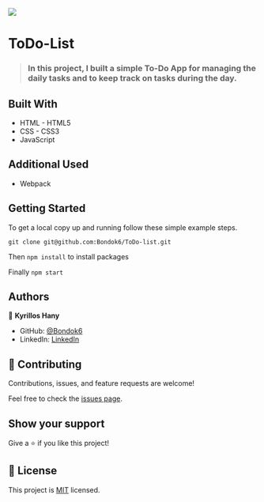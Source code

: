 ![](https://img.shields.io/badge/Microverse-blueviolet)

# ToDo-List

> ### In this project, I built a simple To-Do App for managing the daily tasks and to keep track on tasks during the day.

## Built With

- HTML - HTML5
- CSS - CSS3
- JavaScript

## Additional Used

- Webpack

## Getting Started

To get a local copy up and running follow these simple example steps.

`git clone git@github.com:Bondok6/ToDo-list.git`

Then `npm install` to install packages

Finally `npm start`

## Authors

👤 **Kyrillos Hany**

- GitHub: [@Bondok6](https://github.com/Bondok6)
- LinkedIn: [LinkedIn](https://linkedin.com/in/linkedinhandle)

## 🤝 Contributing

Contributions, issues, and feature requests are welcome!

Feel free to check the [issues page](../../issues/).

## Show your support

Give a ⭐️ if you like this project!

## 📝 License

This project is [MIT](./MIT.md) licensed.
